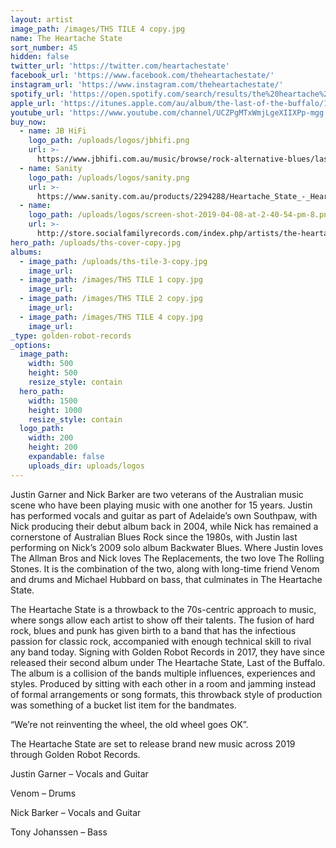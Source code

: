 ```yaml
---
layout: artist
image_path: /images/THS TILE 4 copy.jpg
name: The Heartache State
sort_number: 45
hidden: false
twitter_url: 'https://twitter.com/heartachestate'
facebook_url: 'https://www.facebook.com/theheartachestate/'
instagram_url: 'https://www.instagram.com/theheartachestate/'
spotify_url: 'https://open.spotify.com/search/results/the%20heartache%20state'
apple_url: 'https://itunes.apple.com/au/album/the-last-of-the-buffalo/1316941691'
youtube_url: 'https://www.youtube.com/channel/UCZPgMTxWmjLgeXIIXPp-mgg'
buy_now:
  - name: JB HiFi
    logo_path: /uploads/logos/jbhifi.png
    url: >-
      https://www.jbhifi.com.au/music/browse/rock-alternative-blues/last-of-the-buffalo/471872/
  - name: Sanity
    logo_path: /uploads/logos/sanity.png
    url: >-
      https://www.sanity.com.au/products/2294288/Heartache_State_-_Heartache_State
  - name:
    logo_path: /uploads/logos/screen-shot-2019-04-08-at-2-40-54-pm-8.png
    url: >-
      http://store.socialfamilyrecords.com/index.php/artists/the-heartache-state.html
hero_path: /uploads/ths-cover-copy.jpg
albums:
  - image_path: /uploads/ths-tile-3-copy.jpg
    image_url:
  - image_path: /images/THS TILE 1 copy.jpg
    image_url:
  - image_path: /images/THS TILE 2 copy.jpg
    image_url:
  - image_path: /images/THS TILE 4 copy.jpg
    image_url:
_type: golden-robot-records
_options:
  image_path:
    width: 500
    height: 500
    resize_style: contain
  hero_path:
    width: 1500
    height: 1000
    resize_style: contain
  logo_path:
    width: 200
    height: 200
    expandable: false
    uploads_dir: uploads/logos
---
```


Justin Garner and Nick Barker are two veterans of the Australian music scene who have been playing music with one another for 15 years. Justin has performed vocals and guitar as part of Adelaide’s own Southpaw, with Nick producing their debut album back in 2004, while Nick has remained a cornerstone of Australian Blues Rock since the 1980s, with Justin last performing on Nick’s 2009 solo album Backwater Blues. Where Justin loves The Allman Bros and Nick loves The Replacements, the two love The Rolling Stones. It is the combination of the two, along with long-time friend Venom and drums and Michael Hubbard on bass, that culminates in The Heartache State.

The Heartache State is a throwback to the 70s-centric approach to music, where songs allow each artist to show off their talents. The fusion of hard rock, blues and punk has given birth to a band that has the infectious passion for classic rock, accompanied with enough technical skill to rival any band today. Signing with Golden Robot Records in 2017, they have since released their second album under The Heartache State, Last of the Buffalo. The album is a collision of the bands multiple influences, experiences and styles. Produced by sitting with each other in a room and jamming instead of formal arrangements or song formats, this throwback style of production was something of a bucket list item for the bandmates.

“We’re not reinventing the wheel, the old wheel goes OK”.

The Heartache State are set to release brand new music across 2019 through Golden Robot Records. 

Justin Garner – Vocals and Guitar

Venom – Drums

Nick Barker – Vocals and Guitar

Tony Johanssen – Bass